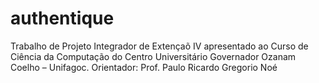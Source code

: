 # authentique
Trabalho de Projeto Integrador de Extençaõ IV apresentado ao Curso de Ciência da Computação do Centro Universitário Governador Ozanam Coelho – Unifagoc.   Orientador: Prof. Paulo Ricardo Gregorio Noé
